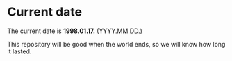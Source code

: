 # Current date

The current date is **1998.01.17.** (YYYY.MM.DD.)

This repository will be good when the world ends, so we will know how long it lasted.